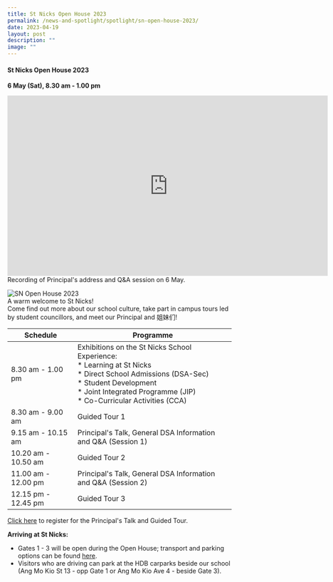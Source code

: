 ```yaml
---
title: St Nicks Open House 2023
permalink: /news-and-spotlight/spotlight/sn-open-house-2023/
date: 2023-04-19
layout: post
description: ""
image: ""
---
```

#### **St Nicks Open House 2023**
**6 May (Sat), 8.30 am - 1.00 pm**

<iframe width="720" height="405" src="https://www.youtube.com/watch?v=uoUTUAhDXME" title="YouTube video player" frameborder="0" allow="accelerometer; autoplay; clipboard-write; encrypted-media; gyroscope; picture-in-picture; web-share" allowfullscreen=""></iframe>
Recording of Principal's address and Q&amp;A session on 6 May.

![SN Open House 2023](/images/Spotlight/open%20house%20poster%20final%202023.jpg)<br>
A warm welcome to St Nicks!<br> 
Come find out more about our school culture, take part in campus tours led by student councillors, and meet our Principal and 姐妹们!<br>


| Schedule | Programme |
| -------- | -------- |
| 8.30 am - 1.00 pm | Exhibitions on the St Nicks School Experience:<br>* Learning at St Nicks<br>* Direct School Admissions (DSA-Sec)<br>* Student Development<br>* Joint Integrated Programme (JIP)<br>* Co-Curricular Activities (CCA) |
| 8.30 am - 9.00 am | Guided Tour 1 |
| 9.15 am - 10.15 am | Principal's Talk, General DSA Information and Q&amp;A (Session 1) |
|10.20 am - 10.50 am | Guided Tour 2 |
| 11.00 am - 12.00 pm | Principal's Talk, General DSA Information and Q&amp;A (Session 2) |
|12.15 pm - 12.45 pm | Guided Tour 3 |

[Click here](https://go.gov.sg/stnicksopenhouse) to register for the Principal's Talk and Guided Tour.

**Arriving at St Nicks:**<br>
* Gates 1 - 3 will be open during the Open House; transport and parking options can be found [here](https://www.chijstnicholasgirls.moe.edu.sg/about-us/contact-information/).
* Visitors who are driving can park at the HDB carparks beside our school (Ang Mo Kio St 13 - opp Gate 1 or Ang Mo Kio Ave 4 - beside Gate 3).